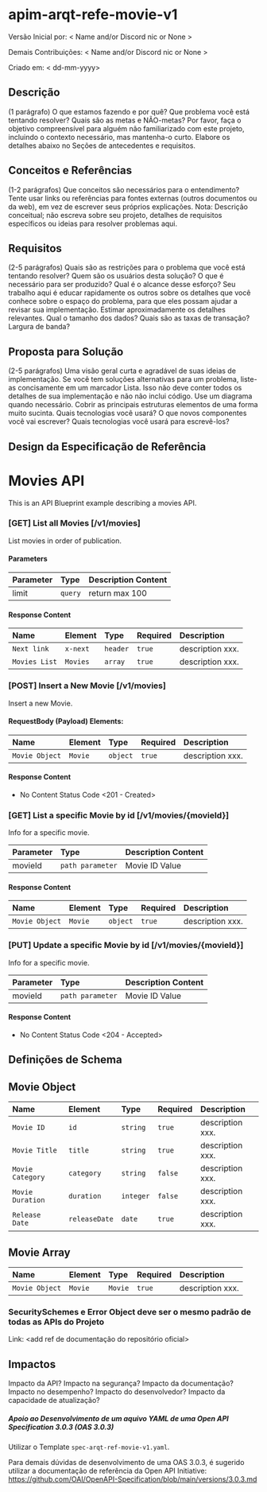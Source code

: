 # apim-arqt-refe-movie-v1

Versão Inicial por:
  < Name and/or Discord nic or None >

Demais Contribuições:
  < Name and/or Discord nic or None >

Criado em:
  < dd-mm-yyyy>

## Descrição
(1 parágrafo) O que estamos fazendo e por quê? Que problema você está tentando
resolver? Quais são as metas e NÃO-metas? Por favor, faça o objetivo
compreensível para alguém não familiarizado com este projeto, incluindo o
contexto necessário, mas mantenha-o curto. Elabore os detalhes abaixo no
Seções de antecedentes e requisitos.

## Conceitos e Referências
(1-2 parágrafos) Que conceitos são necessários para o entendimento? Tente usar links ou referências para
fontes externas (outros documentos ou da web), em vez de escrever seus próprios
explicações. Nota: Descrição conceitual; não escreva sobre seu projeto, detalhes de requisitos específicos 
ou ideias para resolver problemas aqui.

## Requisitos
(2-5 parágrafos) Quais são as restrições para o problema que você está tentando resolver?
Quem são os usuários desta solução? O que é necessário para ser produzido?
Qual é o alcance desse esforço? Seu trabalho aqui é educar rapidamente os outros
sobre os detalhes que você conhece sobre o espaço do problema, para que eles possam ajudar a revisar
sua implementação. Estimar aproximadamente os detalhes relevantes. Qual o tamanho dos dados?
Quais são as taxas de transação? Largura de banda?

## Proposta para Solução
(2-5 parágrafos) Uma visão geral curta e agradável de suas ideias de implementação. Se
você tem soluções alternativas para um problema, liste-as concisamente em um marcador
Lista. Isso não deve conter todos os detalhes de sua implementação e não
não inclui código. Use um diagrama quando necessário. Cobrir as principais estruturas
elementos de uma forma muito sucinta. Quais tecnologias você usará? O que
novos componentes você vai escrever? Quais tecnologias você usará para escrevê-los?

## Design da Especificação de Referência

# Movies API

This is an API Blueprint example describing a movies API.

### [GET] List all Movies [/v1/movies]

List movies in order of publication.

#### Parameters

| Parameter            | Type      | Description Content             |
| :------------------  | :-------- | :---------------------------    |
| limit                | `query`   | return max 100                  |

#### Response Content

| Name             | Element       | Type       | Required | Description                      |
| :-------------   | :---------    | :--------- | :--------| :------------------------------  |
| `Next link`      | `x-next`      | `header`   | `true`   |  description xxx.                |
| `Movies List`    | `Movies`      | `array`    | `true`   |  description xxx.                |


### [POST] Insert a New Movie [/v1/movies]

Insert a new Movie.

#### RequestBody (Payload) Elements:

| Name             | Element       | Type       | Required | Description                      |
| :-------------   | :---------    | :--------- | :--------| :------------------------------  |
| `Movie Object`   | `Movie`       | `object`   | `true`   |  description xxx.                |

#### Response Content
- No Content
Status Code <201 - Created>


### [GET] List a specific Movie by id [/v1/movies/{movieId}]

Info for a specific movie.

| Parameter            | Type             | Description Content             |
| :------------------  | :--------------- | :---------------------------    |
| movieId              | `path parameter` | Movie ID Value                  |

#### Response Content

| Name             | Element       | Type       | Required | Description                      |
| :-------------   | :---------    | :--------- | :--------| :------------------------------  |
| `Movie Object`   | `Movie`       | `object`   | `true`   |  description xxx.                |


### [PUT] Update a specific Movie by id [/v1/movies/{movieId}]

Info for a specific movie.

| Parameter            | Type             | Description Content             |
| :------------------  | :--------------- | :---------------------------    |
| movieId              | `path parameter` | Movie ID Value                  |

#### Response Content
- No Content
Status Code <204 - Accepted>


## Definições de Schema 

## Movie Object

| Name             | Element       | Type       | Required | Description                      |
| :-------------   | :---------    | :--------- | :--------| :------------------------------  |
| `Movie ID`       | `id`          | `string`   | `true`   |  description xxx.                |
| `Movie Title`    | `title`       | `string`   | `true`   |  description xxx.                |
| `Movie Category` | `category`    | `string`   | `false`  |  description xxx.                |
| `Movie Duration` | `duration`    | `integer`  | `false`  |  description xxx.                |
| `Release Date`   | `releaseDate` | `date`     | `true`   |  description xxx.                |

## Movie Array

| Name             | Element       | Type       | Required | Description                      |
| :-------------   | :---------    | :--------- | :--------| :------------------------------  |
| `Movie Object`   | `Movie`       | `Movie`    | `true`   |  description xxx.                |


### SecuritySchemes e Error Object deve ser o mesmo padrão de todas as APIs do Projeto
Link: <add ref de documentação do repositório oficial>

## Impactos
Impacto da API? Impacto na segurança? Impacto da documentação? Impacto no desempenho?
Impacto do desenvolvedor? Impacto da capacidade de atualização?


##### Apoio ao Desenvolvimento de um aquivo YAML de uma Open API Specification 3.0.3 (OAS 3.0.3)

Utilizar o Template `spec-arqt-ref-movie-v1.yaml`.

Para demais dúvidas de desenvolvimento de uma OAS 3.0.3, é sugerido utilizar a documentação de referência da Open API Initiative:
https://github.com/OAI/OpenAPI-Specification/blob/main/versions/3.0.3.md

